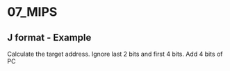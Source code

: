 # 07_MIPS
<span class="center-menu">[](Lect07_MIPS1_full_annotated.pdf#page=5%5C%7CInstruction%20set%20architecture)
[](Lect07_MIPS1_full_annotated.pdf#page=7%5C%7CMachine%20Code%20vs%20Assembly%20Language)
[](Lect07_MIPS1_full_annotated.pdf#page=10%5C%7CThe%20code%20in%20Action)
[](Lect07_MIPS1_full_annotated.pdf#page=23%5C%7CGeneral%20Purpose%20Registers)
[](Lect07_MIPS1_full_annotated.pdf#page=25%5C%7CMIPS%20Assembly%20Language)
[](Lect07_MIPS1_full_annotated.pdf#page=36%5C%7CLogical%20Operations%20Shifting)
[](Lect07_MIPS1_full_annotated.pdf#page=38%5C%7CLogical%20Operations:%20And%20OR%20...)
[](Lect07_MIPS1_full_annotated.pdf#page=43%5C%7CHow%20to%20Load%20Large%20Constant)
[](Lect08_MIPS2_full_annotated.pdf#page=4%5C%7CMemory%20Organisation)
[](Lect08_MIPS2_full_annotated.pdf#page=5%5C%7CTransfer%20Unit)
[](Lect08_MIPS2_full_annotated.pdf#page=6%5C%7CWord%20Alignment)
[](Lect08_MIPS2_full_annotated.pdf#page=8%5C%7CMemory%20Instruction%20Load%20&%20Word)
[](Lect08_MIPS2_full_annotated.pdf#page=18%5C%7CMaking%20Decisions)
</span>
## J format - Example

Calculate the target address. 
Ignore last 2 bits and first 4 bits.
Add 4 bits of PC
